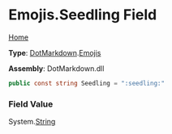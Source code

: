 # Emojis\.Seedling Field

[Home](../../../README.md)

**Type**: [DotMarkdown](../../README.md)\.[Emojis](../README.md)

**Assembly**: DotMarkdown\.dll

```csharp
public const string Seedling = ":seedling:"
```

### Field Value

System\.[String](https://docs.microsoft.com/en-us/dotnet/api/system.string)